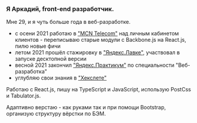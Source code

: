 ### Я Аркадий, front-end разработчик.
Мне 29, и я чуть больше года в веб-разработке. 
- с осени 2021 работаю в ["MCN Telecom"](https://www.mcn.ru/) над личным кабинетом клиентов - переписываю старые модули с Backbone.js на React.js, пилю новые фичи
- летом 2021 прошёл стажировку в ["Яндекс.Лавке"](https://lavka.yandex.ru), участвовал в запуске десктопной версии
- весной 2021 закончил ["Яндекс.Практикум"](https://practicum.yandex.ru/web/) по специальности "Веб-разработка"
- углубляю свои знания в ["Хекслете"](https://ru.hexlet.io/?ref=352156)

Работаю с React.js, пишу на TypeScript и JavaScript, использую PostCss и Tabulator.js. 

Адаптивно верстаю - как руками так и при помощи Bootstrap, организую структуру вёрстки по БЭМ. 
<!--
**konjvpaljto/konjvpaljto** is a ✨ _special_ ✨ repository because its `README.md` (this file) appears on your GitHub profile.

Here are some ideas to get you started:

- 🔭 I’m currently working on ...
- 🌱 I’m currently learning ...
- 👯 I’m looking to collaborate on ...
- 🤔 I’m looking for help with ...
- 💬 Ask me about ...
- 📫 How to reach me: ...
- 😄 Pronouns: ...
- ⚡ Fun fact: ...
-->
